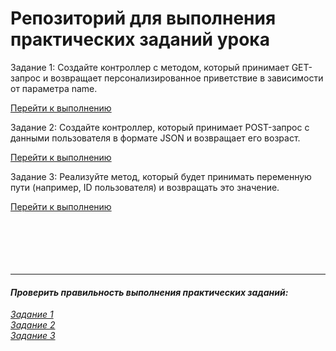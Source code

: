 # Репозиторий для выполнения практических заданий урока

Задание 1: Создайте контроллер с методом, который принимает GET-запрос и возвращает персонализированное приветствие в зависимости от параметра name.

[Перейти к выполнению](https://github.com/sproshchaev/edutoria-demo/blob/main/spring-boot-mapping-requests/task-01/task-01-exercise/src/main/java/ru/edutoria/Main.java)

Задание 2: Создайте контроллер, который принимает POST-запрос с данными пользователя в формате JSON и возвращает его возраст.

[Перейти к выполнению](https://github.com/sproshchaev/edutoria-demo/blob/main/spring-boot-mapping-requests/task-02/task-02-exercise/src/main/java/ru/edutoria/Main.java)

Задание 3: Реализуйте метод, который будет принимать переменную пути (например, ID пользователя) и возвращать это значение.

[Перейти к выполнению](https://github.com/sproshchaev/edutoria-demo/blob/main/spring-boot-mapping-requests/task-03/task-03-exercise/src/main/java/ru/edutoria/Main.java)  
<br><br><br><br><br>
    
    
***  
#### _Проверить правильность выполнения практических заданий:_

[_Задание 1_](https://github.com/sproshchaev/edutoria-demo/blob/main/spring-boot-mapping-requests/task-01/task-01-solution/src/main/java/ru/edutoria/Main.java)  
[_Задание 2_](https://github.com/sproshchaev/edutoria-demo/blob/main/spring-boot-mapping-requests/task-02/task-02-solution/src/main/java/ru/edutoria/Main.java)  
[_Задание 3_](https://github.com/sproshchaev/edutoria-demo/blob/main/spring-boot-mapping-requests/task-03/task-03-solution/src/main/java/ru/edutoria/Main.java)  
